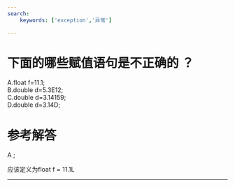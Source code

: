 ```yaml
---
search:
    keywords: ['exception','异常']

---
```



# 下面的哪些赋值语句是不正确的 ？

A.float f=11.1;  
B.double d=5.3E12;  
C.double d=3.14159;  
D.double d=3.14D;

# 参考解答

A ;

应该定义为float f = 11.1L

---

